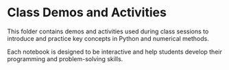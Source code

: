 # Class Demos and Activities

This folder contains demos and activities used during class sessions to introduce and practice key concepts in Python and numerical methods.

Each notebook is designed to be interactive and help students develop their programming and problem-solving skills.